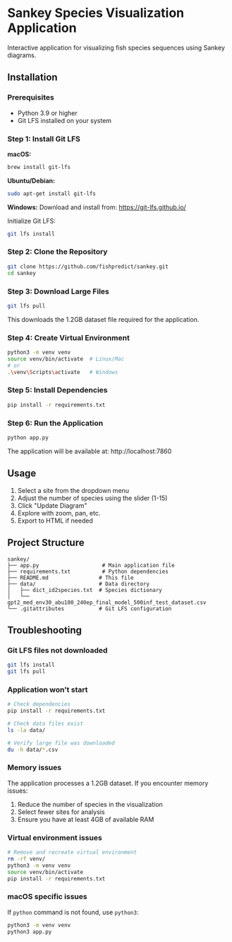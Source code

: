 # Sankey Species Visualization Application

Interactive application for visualizing fish species sequences using Sankey diagrams.

## Installation

### Prerequisites

- Python 3.9 or higher
- Git LFS installed on your system

### Step 1: Install Git LFS

**macOS:**
```bash
brew install git-lfs
```

**Ubuntu/Debian:**
```bash
sudo apt-get install git-lfs
```

**Windows:**
Download and install from: https://git-lfs.github.io/

Initialize Git LFS:
```bash
git lfs install
```

### Step 2: Clone the Repository

```bash
git clone https://github.com/fishpredict/sankey.git
cd sankey
```

### Step 3: Download Large Files

```bash
git lfs pull
```

This downloads the 1.2GB dataset file required for the application.

### Step 4: Create Virtual Environment

```bash
python3 -m venv venv
source venv/bin/activate  # Linux/Mac
# or
.\venv\Scripts\activate   # Windows
```

### Step 5: Install Dependencies

```bash
pip install -r requirements.txt
```

### Step 6: Run the Application

```bash
python app.py
```

The application will be available at: http://localhost:7860

## Usage

1. Select a site from the dropdown menu
2. Adjust the number of species using the slider (1-15)
3. Click "Update Diagram"
4. Explore with zoom, pan, etc.
5. Export to HTML if needed

## Project Structure

```
sankey/
├── app.py                    # Main application file
├── requirements.txt          # Python dependencies
├── README.md                # This file
├── data/                    # Data directory
│   ├── dict_id2species.txt  # Species dictionary
│   └── gpt2_med_env30_abu100_240ep_final_model_500inf_test_dataset.csv
└── .gitattributes           # Git LFS configuration
```

## Troubleshooting

### Git LFS files not downloaded

```bash
git lfs install
git lfs pull
```

### Application won't start

```bash
# Check dependencies
pip install -r requirements.txt

# Check data files exist
ls -la data/

# Verify large file was downloaded
du -h data/*.csv
```

### Memory issues

The application processes a 1.2GB dataset. If you encounter memory issues:

1. Reduce the number of species in the visualization
2. Select fewer sites for analysis
3. Ensure you have at least 4GB of available RAM

### Virtual environment issues

```bash
# Remove and recreate virtual environment
rm -rf venv/
python3 -m venv venv
source venv/bin/activate
pip install -r requirements.txt
```

### macOS specific issues

If `python` command is not found, use `python3`:

```bash
python3 -m venv venv
python3 app.py
```
